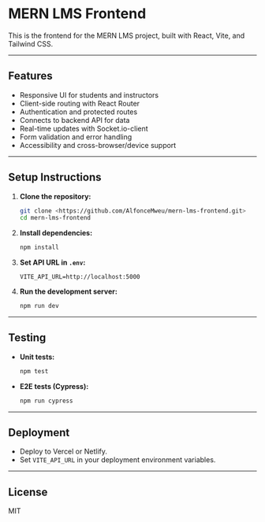 # MERN LMS Frontend

This is the frontend for the MERN LMS project, built with React, Vite, and Tailwind CSS.

---

## Features

- Responsive UI for students and instructors
- Client-side routing with React Router
- Authentication and protected routes
- Connects to backend API for data
- Real-time updates with Socket.io-client
- Form validation and error handling
- Accessibility and cross-browser/device support

---

## Setup Instructions

1. **Clone the repository:**
   ```sh
   git clone <https://github.com/AlfonceMweu/mern-lms-frontend.git>
   cd mern-lms-frontend
   ```

2. **Install dependencies:**
   ```sh
   npm install
   ```

3. **Set API URL in `.env`:**
   ```
   VITE_API_URL=http://localhost:5000
   ```
  
4. **Run the development server:**
   ```sh
   npm run dev
   ```

---

## Testing

- **Unit tests:**  
  ```sh
  npm test
  ```
- **E2E tests (Cypress):**  
  ```sh
  npm run cypress
  ```

---

## Deployment

- Deploy to Vercel or Netlify.
- Set `VITE_API_URL` in your deployment environment variables.

---

## License

MIT

